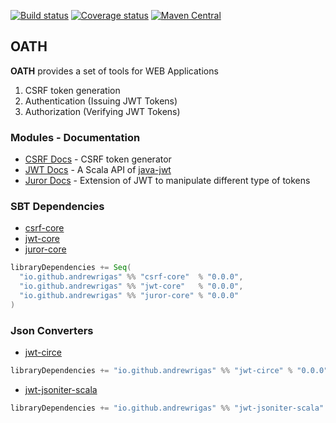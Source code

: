 [![Build status](https://img.shields.io/github/workflow/status/andrewrigas/oath/Continuous%20Integration.svg)](https://github.com/andrewrigas/oath/actions)
[![Coverage status](https://img.shields.io/codecov/c/github/andrewrigas/oath/master.svg)](https://codecov.io/github/andrewrigas/oath)
[![Maven Central](https://img.shields.io/maven-central/v/io.github.andrewrigas/jwt-core_2.13.svg)](https://central.sonatype.dev/artifact/io.github.andrewrigas/jwt-core_2.13/0.0.6)

## OATH

__OATH__ provides a set of tools for WEB Applications 
1. CSRF token generation 
2. Authentication (Issuing JWT Tokens) 
3. Authorization (Verifying JWT Tokens)

### Modules - Documentation

* [CSRF Docs](./csrf/README.md) - CSRF token generator
* [JWT Docs](./jwt/README.md) - A Scala API of [java-jwt](https://github.com/auth0/java-jwt)
* [Juror Docs](./juror/README.md) - Extension of JWT to manipulate different type of tokens

### SBT Dependencies

* [csrf-core](https://mvnrepository.com/artifact/io.github.andrewrigas/csrf-core)
* [jwt-core](https://mvnrepository.com/artifact/io.github.andrewrigas/jwt-core)
* [juror-core](https://mvnrepository.com/artifact/io.github.andrewrigas/juror-core)

```scala
libraryDependencies += Seq(
  "io.github.andrewrigas" %% "csrf-core"  % "0.0.0",
  "io.github.andrewrigas" %% "jwt-core"   % "0.0.0",
  "io.github.andrewrigas" %% "juror-core" % "0.0.0"
)
```

### Json Converters

* [jwt-circe](https://mvnrepository.com/artifact/io.github.andrewrigas/jwt-circe)

```scala
libraryDependencies += "io.github.andrewrigas" %% "jwt-circe" % "0.0.0"
```

* [jwt-jsoniter-scala](https://mvnrepository.com/artifact/io.github.andrewrigas/jwt-jsoniter-scala)

```scala
libraryDependencies += "io.github.andrewrigas" %% "jwt-jsoniter-scala" % "0.0.0"
```
